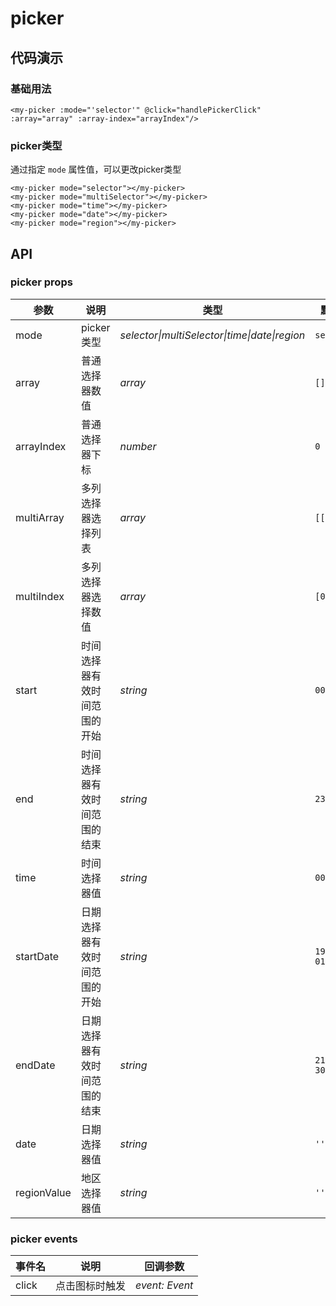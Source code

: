 # picker

## 代码演示

### 基础用法
```
<my-picker :mode="'selector'" @click="handlePickerClick" :array="array" :array-index="arrayIndex"/>
```

### picker类型
通过指定 `mode` 属性值，可以更改picker类型

```text
<my-picker mode="selector"></my-picker>
<my-picker mode="multiSelector"></my-picker>
<my-picker mode="time"></my-picker>
<my-picker mode="date"></my-picker>
<my-picker mode="region"></my-picker>
```


## API
### picker props
|参数|说明|类型|默认值|
|---|----|---|------|
|mode|picker类型|_selector\|multiSelector\|time\|date\|region_|`selector`|
|array|普通选择器数值|_array_|`[]`|
|arrayIndex|普通选择器下标|_number_|`0`|
|multiArray|多列选择器选择列表|_array_|`[[],[]]`|
|multiIndex|多列选择器选择数值|_array_|`[0, 0]`|
|start|时间选择器有效时间范围的开始|_string_|`00:00`|
|end|时间选择器有效时间范围的结束|_string_|`23:59`|
|time|时间选择器值|_string_|`00:00`|
|startDate|日期选择器有效时间范围的开始|_string_|`1900-01-01`|
|endDate|日期选择器有效时间范围的结束|_string_|`2100-12-30`|
|date|日期选择器值|_string_|`''`|
|regionValue|地区选择器值|_string_|`''`|

### picker events
|事件名|说明|回调参数|
|---|----|---|
|click|点击图标时触发|_event: Event_|
